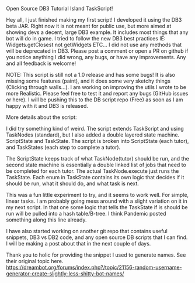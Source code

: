 Open Source DB3 Tutorial Island TaskScript! 

Hey all,
I just finished making my first script! I developed it using the DB3 beta JAR. Right now it is not meant for public use, but more aimed at showing devs a decent, large DB3 example. It includes most things that any bot will do in game. 
I tried to follow the new DB3 best practices IE: Widgets.getClosest not getWidgets ETC... I did not use any methods that will be deprecated in DB3. 
Please post a comment or open a PR on github if you notice anything I did wrong, any bugs, or have any improvements. Any and all feedback is welcome! 

NOTE: This script is still not a 1.0 release and has some bugs! It is also missing some features (paint), and it does some very sketchy things (Clicking through walls...). I am working on improving the utils I wrote to be more Realistic. 
Please feel free to test it and report any bugs (GitHub issues or here). I will be pushing this to the DB script repo (Free) as soon as I am happy with it and DB3 is released. 

More details about the script:

I did try something kind of weird. The script extends TaskScript and using TaskNodes (standard), but I also added a double layered state machine. ScriptState and TaskState. The script is broken into ScriptState (each tutor), and TaskStates (each step to complete a tutor).
 
The ScriptState keeps track of what TaskNode(tutor) should be run, and the second state machine is essentially a double linked list of jobs
that need to be completed for each tutor. The actual TaskNode.execute just runs the TaskState. Each enum in TaskState contains its own logic that decides if it should be run, what it should do, and what task is next. 

This was a fun little experiment to try, and it seems to work well. For simple, linear tasks. I am probably going mess around with a slight variation on it in my next script. In that one some logic that tells the TaskState if is should be run will be pulled
into a hash table/B-tree. I think Pandemic posted something along this line already. 

I have also started working on another git repo that contains useful snippets, DB3 vs DB2 code, and any open source DB scripts that I can find. I will be making a post about that in the next couple of days.

Thank you to holic for providing the snippet I used to generate names. See their original topic here.  https://dreambot.org/forums/index.php?/topic/21156-random-username-generator-create-slightly-less-shitty-bot-names/